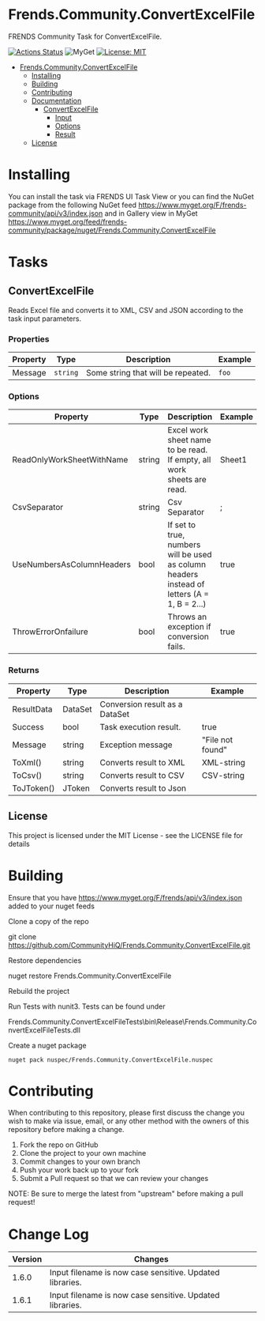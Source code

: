 # Frends.Community.ConvertExcelFile

FRENDS Community Task for ConvertExcelFile.

[![Actions Status](https://github.com/CommunityHiQ/Frends.Community.ConvertExcelFile/workflows/PackAndPushAfterMerge/badge.svg)](https://github.com/CommunityHiQ/Frends.Community.ConvertExcelFile/actions) ![MyGet](https://img.shields.io/myget/frends-community/v/Frends.Community.ConvertExcelFile) [![License: MIT](https://img.shields.io/badge/License-MIT-yellow.svg)](https://opensource.org/licenses/MIT) 

- [Frends.Community.ConvertExcelFile](#Frends.Community.ConvertExcelFile)
   - [Installing](#installing)
   - [Building](#building)
   - [Contributing](#contributing)
   - [Documentation](#documentation)
      - [ConvertExcelFile](#convertExcelFile)
		 - [Input](#input)
		 - [Options](#options)
		 - [Result](#result)
   - [License](#license)

# Installing

You can install the task via FRENDS UI Task View or you can find the NuGet package from the following NuGet feed
https://www.myget.org/F/frends-community/api/v3/index.json and in Gallery view in MyGet https://www.myget.org/feed/frends-community/package/nuget/Frends.Community.ConvertExcelFile

# Tasks

## ConvertExcelFile

Reads Excel file and converts it to XML, CSV and JSON according to the task input parameters.

### Properties

| Property | Type | Description | Example |
| -------- | -------- | -------- | -------- |
| Message | `string` | Some string that will be repeated. | `foo` |

### Options

| Property  | Type  | Description |Example|
|-----------|-------|-------------|-------|
| ReadOnlyWorkSheetWithName  | string | Excel work sheet name to be read. If empty, all work sheets are read. |Sheet1| 
| CsvSeparator| string | Csv Separator | ; |
| UseNumbersAsColumnHeaders| bool | If set to true, numbers will be used as column headers instead of letters (A = 1, B = 2...) | true |
| ThrowErrorOnfailure| bool | Throws an exception if conversion fails. |  true |

### Returns

| Property  | Type  | Description |Example|
|-----------|-------|-------------|-------|
| ResultData | DataSet  | Conversion result as a DataSet| |
| Success | bool | Task execution result. | true |
| Message | string | Exception message | "File not found"|
|ToXml() |string| Converts result to XML| XML-string|
|ToCsv() |string | Converts result to CSV| CSV-string |
|ToJToken() | JToken |  Converts result to Json||

## License
This project is licensed under the MIT License - see the LICENSE file for details

# Building

Ensure that you have https://www.myget.org/F/frends/api/v3/index.json added to your nuget feeds

Clone a copy of the repo

git clone https://github.com/CommunityHiQ/Frends.Community.ConvertExcelFile.git

Restore dependencies

nuget restore Frends.Community.ConvertExcelFile

Rebuild the project

Run Tests with nunit3. Tests can be found under

Frends.Community.ConvertExcelFileTests\bin\Release\Frends.Community.ConvertExcelFileTests.dll

Create a nuget package

`nuget pack nuspec/Frends.Community.ConvertExcelFile.nuspec`

# Contributing
When contributing to this repository, please first discuss the change you wish to make via issue, email, or any other method with the owners of this repository before making a change.

1. Fork the repo on GitHub
2. Clone the project to your own machine
3. Commit changes to your own branch
4. Push your work back up to your fork
5. Submit a Pull request so that we can review your changes

NOTE: Be sure to merge the latest from "upstream" before making a pull request!

# Change Log

| Version             | Changes                 |
| ---------------------| ---------------------|
| 1.6.0 | Input filename is now case sensitive. Updated libraries. |
| 1.6.1 | Input filename is now case sensitive. Updated libraries. |